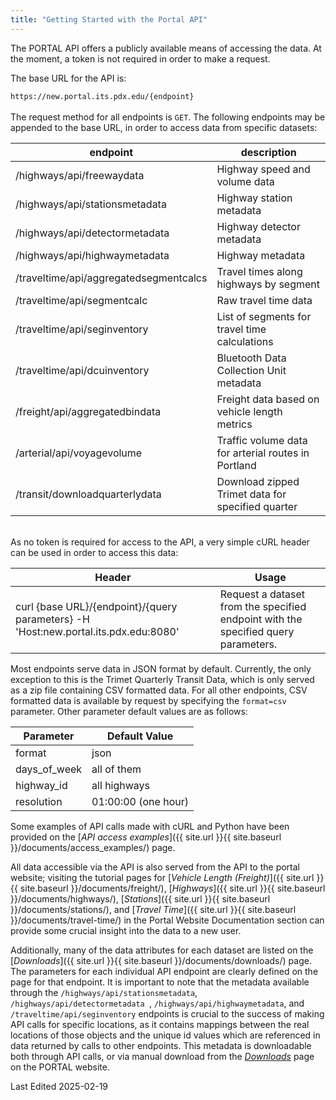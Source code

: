 ```yaml
---
title: "Getting Started with the Portal API"
---
```


The PORTAL API offers a publicly available means of accessing the data. At the moment, a token is not required in order to make a request.

The base URL for the API is:
<br />

`https://new.portal.its.pdx.edu/{endpoint}`
<br /><br />
The request method for all endpoints is `GET`. The following endpoints may be appended to the base URL, in order to access data from specific datasets:
<br />

| endpoint                               | description                                         |
|--------------------------------------- | --------------------------------------------------- |
| /highways/api/freewaydata              | Highway speed and volume data                       |
| /highways/api/stationsmetadata         | Highway station metadata                            |
| /highways/api/detectormetadata         | Highway detector metadata                           |
| /highways/api/highwaymetadata          | Highway metadata                                    |
| /traveltime/api/aggregatedsegmentcalcs | Travel times along highways by segment              |
| /traveltime/api/segmentcalc            | Raw travel time data                                |
| /traveltime/api/seginventory           | List of segments for travel time calculations       | 
| /traveltime/api/dcuinventory           | Bluetooth Data Collection Unit metadata             |
| /freight/api/aggregatedbindata         | Freight data based on vehicle length metrics        |
| /arterial/api/voyagevolume             | Traffic volume data for arterial routes in Portland |
| /transit/downloadquarterlydata         | Download zipped Trimet data for specified quarter   |\

\
 As no token is required for access to the API, a very simple cURL header can be used in order to access this data:

| Header |  Usage  |
| ------ | ------- |
| curl {base URL}/{endpoint}/{query parameters} -H 'Host:new.portal.its.pdx.edu:8080' | Request a dataset from the specified endpoint with the specified query parameters. |
  
Most endpoints serve data in JSON format by default. Currently, the only exception to this is the Trimet Quarterly Transit Data, which is only served as a zip file containing CSV formatted data. For all other endpoints, CSV formatted data is available by request by specifying the `format=csv` parameter. Other parameter default values are as follows:  

| Parameter | Default Value |
| --------- | ------------- |
| format    | json          |
| days_of_week | all of them |
| highway_id | all highways |
| resolution | 01:00:00 (one hour) |  
  
Some examples of API calls made with cURL and Python have been provided on the [_API access examples_]({{ site.url }}{{ site.baseurl }}/documents/access_examples/) page.

All data accessible via the API is also served from the API to the portal website; visiting the tutorial pages for [_Vehicle Length (Freight)_]({{ site.url }}{{ site.baseurl }}/documents/freight/), [_Highways_]({{ site.url }}{{ site.baseurl }}/documents/highways/), [_Stations_]({{ site.url }}{{ site.baseurl }}/documents/stations/), and [_Travel Time_]({{ site.url }}{{ site.baseurl }}/documents/travel-time/) in the Portal Website Documentation section can provide some crucial insight into the data to a new user.

Additionally, many of the data attributes for each dataset are listed on the [_Downloads_]({{ site.url }}{{ site.baseurl }}/documents/downloads/) page. The parameters for each individual API endpoint are clearly defined on the page for that endpoint.  It is important to note that the metadata available through the ```/highways/api/stationsmetadata```, ```/highways/api/detectormetadata ```, ```/highways/api/highwaymetadata```, and ```/traveltime/api/seginventory``` endpoints is crucial to the success of making API calls for specific locations, as it contains mappings between the real locations of those objects and the unique id values which are referenced in data returned by calls to other endpoints.  This metadata is downloadable both through API calls, or via manual download from the [_Downloads_](http://new.portal.its.pdx.edu:8080/downloads/) page on the PORTAL website.

Last Edited 2025-02-19
